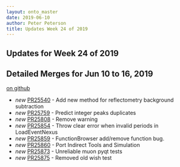 ```yaml
---
layout: onto_master
date: 2019-06-10
author: Peter Peterson
title: Updates Week 24 of 2019
---
```

Updates for Week 24 of 2019
---------------------------

Detailed Merges for Jun 10 to 16, 2019
--------------------------------------
[on github](https://github.com/mantidproject/mantid/pulls?q=is%3Apr+merged%3A2019-06-11..2019-06-16)

* *new* [PR25540](https://github.com/mantidproject/mantid/pull/25540) - Add new method for reflectometry background subtraction
* *new* [PR25759](https://github.com/mantidproject/mantid/pull/25759) - Predict integer peaks duplicates
* *new* [PR25808](https://github.com/mantidproject/mantid/pull/25808) - Remove warning
* *new* [PR25854](https://github.com/mantidproject/mantid/pull/25854) - Throw clear error when invalid periods in LoadEventNexus
* *new* [PR25859](https://github.com/mantidproject/mantid/pull/25859) - FunctionBrowser add/remove function bug.
* *new* [PR25860](https://github.com/mantidproject/mantid/pull/25860) - Port Indirect Tools and Simulation
* *new* [PR25873](https://github.com/mantidproject/mantid/pull/25873) - Unreliable muon pyqt tests
* *new* [PR25875](https://github.com/mantidproject/mantid/pull/25875) - Removed old wish test
